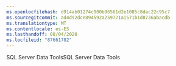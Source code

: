```yaml
---
ms.openlocfilehash: d914ab01274c000b96561d2e1085c8dac22c95c7
ms.sourcegitcommit: ad4d92dce894592a259721a1571b1d8736abacdb
ms.translationtype: MT
ms.contentlocale: es-ES
ms.lasthandoff: 08/04/2020
ms.locfileid: "87661782"
---
```

<span data-ttu-id="5e31d-101">SQL Server Data Tools</span><span class="sxs-lookup"><span data-stu-id="5e31d-101">SQL Server Data Tools</span></span>
